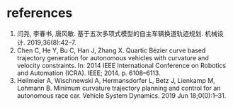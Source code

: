 # references
1. 闫尧, 李春书, 唐风敏. 基于五次多项式模型的自主车辆换道轨迹规划. 机械设计. 2019;36(8):42–7.   
2. Chen C, He Y, Bu C, Han J, Zhang X. Quartic Bézier curve based trajectory generation for autonomous vehicles with curvature and velocity constraints. In: 2014 IEEE International Conference on Robotics and Automation (ICRA). IEEE; 2014. p. 6108–6113.  
3. Heilmeier A, Wischnewski A, Hermansdorfer L, Betz J, Lienkamp M, Lohmann B. Minimum curvature trajectory planning and control for an autonomous race car. Vehicle System Dynamics. 2019 Jun 18;0(0):1–31. 




